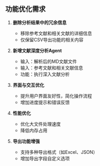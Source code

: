 ## 功能优化需求

1. **删除分析结果中的冗余信息**
    - 移除参考文献和相关文献的详细信息
    - 仅保留CSV导出功能的相关内容

2. **新增文献深度分析Agent**
    - 输入：解析后的MD文献文件
    - 输入：参考文献和相关文献信息
    - 功能：执行深入文献分析

3. **界面与交互优化**
    - 提升用户界面友好性，简化操作流程
    - 增加进度提示和错误反馈

4. **性能优化**
    - 优化大文件处理速度
    - 降低内存占用

5. **导出功能增强**
    - 支持多种导出格式（如Excel、JSON）
    - 增加导出字段自定义选项